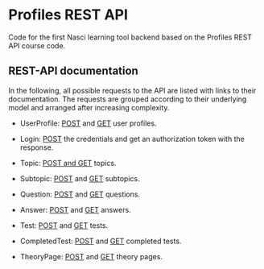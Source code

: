 # Profiles REST API

Code for the first Nasci learning tool backend based on the Profiles REST API course code.

## REST-API documentation

In the following, all possible requests to the API are listed with links to their documentation. The requests are 
grouped according to their underlying model and arranged after increasing complexity. 

* UserProfile: [POST](../profiles-rest-api/documentation/UserProfilePOST.md) and 
[GET](../profiles-rest-api/documentation/UserProfileGET.md) user profiles. 

* Login: [POST](../profiles-rest-api/documentation/Login.md) the credentials and get an authorization token with the 
response. 

* Topic: [POST and GET](../profiles-rest-api/documentation/Topic.md) topics. 

* Subtopic: [POST](../profiles-rest-api/documentation/SubtopicPOST.md) and 
             [GET](../profiles-rest-api/documentation/SubtopicGET.md) subtopics. 
            
* Question: [POST](../profiles-rest-api/documentation/QuestionPOST.md) and 
             [GET](../profiles-rest-api/documentation/QuestionGET.md) questions.
 
* Answer: [POST](../profiles-rest-api/documentation/AnswerPOST.md) and 
           [GET](../profiles-rest-api/documentation/AnswerGET.md) answers.
          
* Test: [POST](../profiles-rest-api/documentation/TestPOST.md) and 
         [GET](../profiles-rest-api/documentation/TestGET.md) tests.
                  
* CompletedTest: [POST](../profiles-rest-api/documentation/CompletedTestPOST.md) and 
                  [GET](../profiles-rest-api/documentation/CompletedTestGET.md) completed tests.

* TheoryPage: [POST](../profiles-rest-api/documentation/TheoryPagePOST.md) and 
              [GET](../profiles-rest-api/documentation/TheoryPageGET.md) theory pages. 

